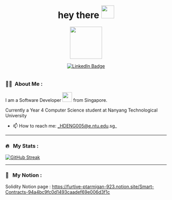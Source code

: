 <h1 align="center">hey there <img src="https://media.giphy.com/media/hvRJCLFzcasrR4ia7z/giphy.gif" width="40"></h1>
<p align="center"><img src="https://media.giphy.com/media/dKc2fBq97S9gIzLX2j/giphy.gif" width="100"/></p>
<p align="center">
<a href="https://www.linkedin.com/in/hanzhi-deng-9a63561ba/"><img src="https://img.shields.io/badge/LinkedIn-blue?style=for-the-badge&logo=linkedin&logoColor=white" alt="LinkedIn Badge"></a>
</p>

<p align="center"><img src="https://komarev.com/ghpvc/?username=HanHanzhi&style=flat-square&color=blue" alt=""></p>


### :woman_technologist: &nbsp;About Me :

I am a Software Developer <img src="https://media.giphy.com/media/WUlplcMpOCEmTGBtBW/giphy.gif" width="30"> from Singapore. <p>Currently a Year 4 Computer Science student at Nanyang Technological University</p>


- 📫 How to reach me: _HDENG005@e.ntu.edu.sg_

---


### 🔥 &nbsp; My Stats :
[![GitHub Streak](http://github-readme-streak-stats.herokuapp.com?user=HanHanzhi&theme=dark&background=000000)](https://git.io/streak-stats)

---

### 🤔 &nbsp; My Notion : 
Solidity Notion page : https://furtive-ptarmigan-923.notion.site/Smart-Contracts-94a4bc9fc0d1493caadef69e006d3f1c

